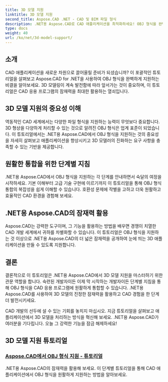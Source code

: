 ```yaml
---
title: 3D 모델 지원
linktitle: 3D 모델 지원
second_title: Aspose.CAD .NET - CAD 및 BIM 파일 형식
description: .NET용 Aspose.CAD로 CAD 애플리케이션을 최적화하세요! OBJ 형식을 완벽하게 지원하는 기술을 익히고 3D 모델의 잠재력을 최대한 활용하세요.
type: docs
weight: 40
url: /ko/net/3d-model-support/
---
```


## 소개

CAD 애플리케이션을 새로운 차원으로 끌어올릴 준비가 되셨습니까? 이 포괄적인 튜토리얼을 살펴보고 Aspose.CAD for .NET을 사용하여 OBJ 형식을 완벽하게 지원하는 비결을 알아보세요. 3D 모델링이 계속 발전함에 따라 앞서가는 것이 중요하며, 이 튜토리얼은 CAD 응용 프로그램의 잠재력을 최대한 활용하는 열쇠입니다.

## 3D 모델 지원의 중요성 이해

역동적인 CAD 세계에서는 다양한 파일 형식을 지원하는 능력이 무엇보다 중요합니다. 3D 형상을 다양하게 처리할 수 있는 것으로 알려진 OBJ 형식은 업계 표준이 되었습니다. 이 튜토리얼에서는 .NET용 Aspose.CAD에서 OBJ 형식을 지원하는 것의 중요성을 자세히 살펴보고 애플리케이션을 향상시키고 3D 모델러의 진화하는 요구 사항을 충족할 수 있는 기반을 제공합니다.

## 원활한 통합을 위한 단계별 지침

.NET용 Aspose.CAD에서 OBJ 형식을 지원하는 각 단계를 안내하면서 숙달의 여정을 시작하세요. 기본 이해부터 고급 기술 구현에 이르기까지 이 튜토리얼을 통해 OBJ 형식 통합의 복잡성을 쉽게 이해할 수 있습니다. 호환성 문제에 작별을 고하고 더욱 원활하고 효율적인 CAD 환경을 경험해 보세요.

## .NET용 Aspose.CAD의 잠재력 활용

Aspose.CAD는 강력한 도구이며, 그 기능을 활용하는 방법을 배우면 경쟁이 치열한 CAD 개발 세계에서 귀하를 차별화할 수 있습니다. 이 튜토리얼은 OBJ 형식을 지원하는 것 이상으로 .NET용 Aspose.CAD의 더 넓은 잠재력을 공개하여 눈에 띄는 3D 애플리케이션을 만들 수 있도록 지원합니다.

## 결론

결론적으로 이 튜토리얼은 .NET용 Aspose.CAD에서 3D 모델 지원을 마스터하기 위한 관문 역할을 합니다. 숙련된 개발자이든 이제 막 시작하는 개발자이든 단계별 지침을 통해 OBJ 형식을 CAD 응용 프로그램에 원활하게 통합할 수 있습니다. .NET용 Aspose.CAD를 사용하여 3D 모델의 진정한 잠재력을 활용하고 CAD 경험을 한 단계 더 발전시키세요.

CAD 개발의 선두에 설 수 있는 기회를 놓치지 마십시오. 지금 튜토리얼을 살펴보고 애플리케이션에서 3D 모델을 처리하는 방식을 혁신해 보세요. .NET용 Aspose.CAD가 여러분을 기다립니다. 오늘 그 강력한 기능을 잠금 해제하세요!
## 3D 모델 지원 튜토리얼
### [Aspose.CAD에서 OBJ 형식 지원 - 튜토리얼](./supporting-obj-format-in-aspose-cad/)
.NET용 Aspose.CAD의 잠재력을 활용해 보세요. 이 단계별 튜토리얼을 통해 CAD 애플리케이션에서 OBJ 형식을 원활하게 지원하는 방법을 알아보세요.